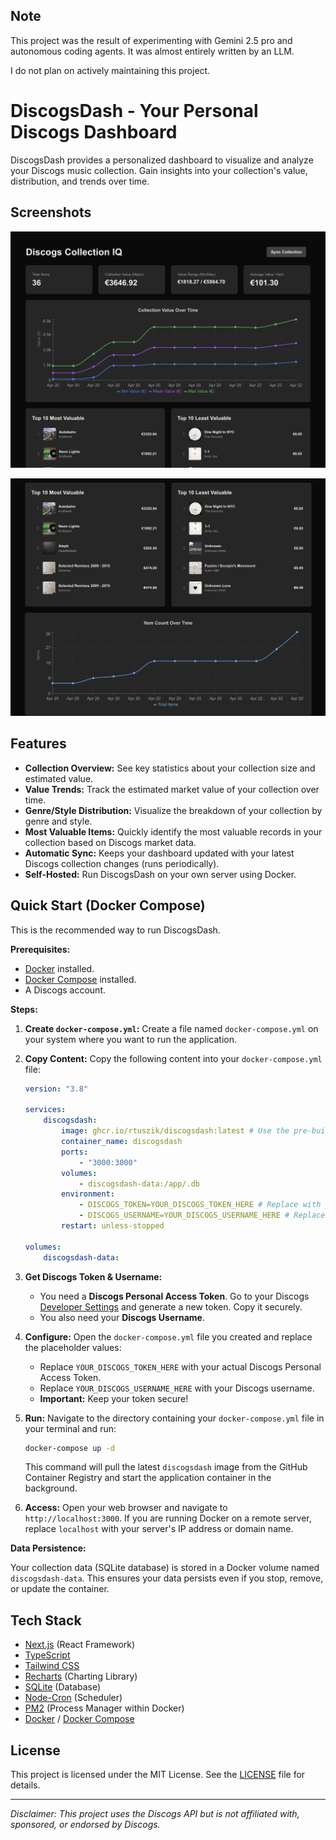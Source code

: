 ## Note

This project was the result of experimenting with Gemini 2.5 pro and autonomous coding agents. It was almost entirely written by an LLM.

I do not plan on actively maintaining this project.

# DiscogsDash - Your Personal Discogs Dashboard

DiscogsDash provides a personalized dashboard to visualize and analyze your Discogs music collection. Gain insights into your collection's value, distribution, and trends over time.

## Screenshots

![](screenshots/DiscogsDash_Mockup_1.png)

![](screenshots/DiscogsDash_Mockup_2.png)

## Features

-   **Collection Overview:** See key statistics about your collection size and estimated value.
-   **Value Trends:** Track the estimated market value of your collection over time.
-   **Genre/Style Distribution:** Visualize the breakdown of your collection by genre and style.
-   **Most Valuable Items:** Quickly identify the most valuable records in your collection based on Discogs market data.
-   **Automatic Sync:** Keeps your dashboard updated with your latest Discogs collection changes (runs periodically).
-   **Self-Hosted:** Run DiscogsDash on your own server using Docker.

## Quick Start (Docker Compose)

This is the recommended way to run DiscogsDash.

**Prerequisites:**

-   [Docker](https://docs.docker.com/get-docker/) installed.
-   [Docker Compose](https://docs.docker.com/compose/install/) installed.
-   A Discogs account.

**Steps:**

1.  **Create `docker-compose.yml`:**
    Create a file named `docker-compose.yml` on your system where you want to run the application.

2.  **Copy Content:**
    Copy the following content into your `docker-compose.yml` file:

    ```yaml
    version: "3.8"

    services:
        discogsdash:
            image: ghcr.io/rtuszik/discogsdash:latest # Use the pre-built image
            container_name: discogsdash
            ports:
                - "3000:3000"
            volumes:
                - discogsdash-data:/app/.db
            environment:
                - DISCOGS_TOKEN=YOUR_DISCOGS_TOKEN_HERE # Replace with your actual token
                - DISCOGS_USERNAME=YOUR_DISCOGS_USERNAME_HERE # Replace with your Discogs username
            restart: unless-stopped

    volumes:
        discogsdash-data:
    ```

3.  **Get Discogs Token & Username:**

    -   You need a **Discogs Personal Access Token**. Go to your Discogs [Developer Settings](https://www.discogs.com/settings/developers) and generate a new token. Copy it securely.
    -   You also need your **Discogs Username**.

4.  **Configure:**
    Open the `docker-compose.yml` file you created and replace the placeholder values:

    -   Replace `YOUR_DISCOGS_TOKEN_HERE` with your actual Discogs Personal Access Token.
    -   Replace `YOUR_DISCOGS_USERNAME_HERE` with your Discogs username.
    -   **Important:** Keep your token secure!

5.  **Run:**
    Navigate to the directory containing your `docker-compose.yml` file in your terminal and run:

    ```bash
    docker-compose up -d
    ```

    This command will pull the latest `discogsdash` image from the GitHub Container Registry and start the application container in the background.

6.  **Access:**
    Open your web browser and navigate to `http://localhost:3000`. If you are running Docker on a remote server, replace `localhost` with your server's IP address or domain name.

**Data Persistence:**

Your collection data (SQLite database) is stored in a Docker volume named `discogsdash-data`. This ensures your data persists even if you stop, remove, or update the container.

## Tech Stack

-   [Next.js](https://nextjs.org/) (React Framework)
-   [TypeScript](https://www.typescriptlang.org/)
-   [Tailwind CSS](https://tailwindcss.com/)
-   [Recharts](https://recharts.org/) (Charting Library)
-   [SQLite](https://www.sqlite.org/index.html) (Database)
-   [Node-Cron](https://github.com/node-cron/node-cron) (Scheduler)
-   [PM2](https://pm2.keymetrics.io/) (Process Manager within Docker)
-   [Docker](https://www.docker.com/) / [Docker Compose](https://docs.docker.com/compose/)

## License

This project is licensed under the MIT License. See the [LICENSE](LICENSE) file for details.

---

_Disclaimer: This project uses the Discogs API but is not affiliated with, sponsored, or endorsed by Discogs._
